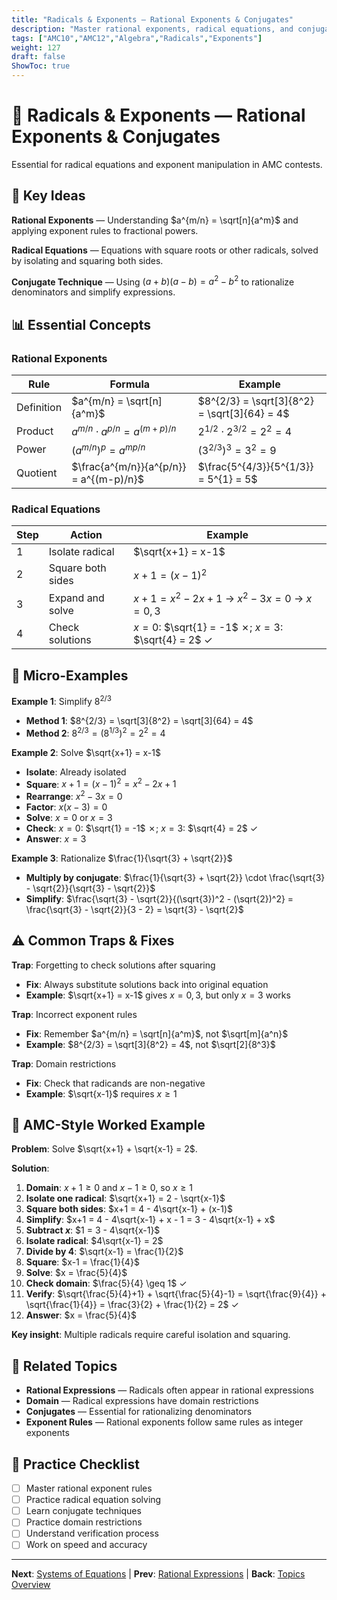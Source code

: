 ```yaml
---
title: "Radicals & Exponents — Rational Exponents & Conjugates"
description: "Master rational exponents, radical equations, and conjugate techniques for AMC contests."
tags: ["AMC10","AMC12","Algebra","Radicals","Exponents"]
weight: 127
draft: false
ShowToc: true
---
```


# 🔢 Radicals & Exponents — Rational Exponents & Conjugates

Essential for radical equations and exponent manipulation in AMC contests.

## 🎯 Key Ideas

**Rational Exponents** — Understanding $a^{m/n} = \sqrt[n]{a^m}$ and applying exponent rules to fractional powers.

**Radical Equations** — Equations with square roots or other radicals, solved by isolating and squaring both sides.

**Conjugate Technique** — Using $(a+b)(a-b) = a^2 - b^2$ to rationalize denominators and simplify expressions.

## 📊 Essential Concepts

### Rational Exponents
| Rule | Formula | Example |
|------|---------|---------|
| Definition | $a^{m/n} = \sqrt[n]{a^m}$ | $8^{2/3} = \sqrt[3]{8^2} = \sqrt[3]{64} = 4$ |
| Product | $a^{m/n} \cdot a^{p/n} = a^{(m+p)/n}$ | $2^{1/2} \cdot 2^{3/2} = 2^{2} = 4$ |
| Power | $(a^{m/n})^p = a^{mp/n}$ | $(3^{2/3})^3 = 3^2 = 9$ |
| Quotient | $\frac{a^{m/n}}{a^{p/n}} = a^{(m-p)/n}$ | $\frac{5^{4/3}}{5^{1/3}} = 5^{1} = 5$ |

### Radical Equations
| Step | Action | Example |
|------|--------|---------|
| 1 | Isolate radical | $\sqrt{x+1} = x-1$ |
| 2 | Square both sides | $x+1 = (x-1)^2$ |
| 3 | Expand and solve | $x+1 = x^2-2x+1$ → $x^2-3x = 0$ → $x = 0, 3$ |
| 4 | Check solutions | $x = 0$: $\sqrt{1} = -1$ ✗; $x = 3$: $\sqrt{4} = 2$ ✓ |

## 🎯 Micro-Examples

**Example 1**: Simplify $8^{2/3}$
- **Method 1**: $8^{2/3} = \sqrt[3]{8^2} = \sqrt[3]{64} = 4$
- **Method 2**: $8^{2/3} = (8^{1/3})^2 = 2^2 = 4$

**Example 2**: Solve $\sqrt{x+1} = x-1$
- **Isolate**: Already isolated
- **Square**: $x+1 = (x-1)^2 = x^2-2x+1$
- **Rearrange**: $x^2-3x = 0$
- **Factor**: $x(x-3) = 0$
- **Solve**: $x = 0$ or $x = 3$
- **Check**: $x = 0$: $\sqrt{1} = -1$ ✗; $x = 3$: $\sqrt{4} = 2$ ✓
- **Answer**: $x = 3$

**Example 3**: Rationalize $\frac{1}{\sqrt{3} + \sqrt{2}}$
- **Multiply by conjugate**: $\frac{1}{\sqrt{3} + \sqrt{2}} \cdot \frac{\sqrt{3} - \sqrt{2}}{\sqrt{3} - \sqrt{2}}$
- **Simplify**: $\frac{\sqrt{3} - \sqrt{2}}{(\sqrt{3})^2 - (\sqrt{2})^2} = \frac{\sqrt{3} - \sqrt{2}}{3 - 2} = \sqrt{3} - \sqrt{2}$

## ⚠️ Common Traps & Fixes

**Trap**: Forgetting to check solutions after squaring
- **Fix**: Always substitute solutions back into original equation
- **Example**: $\sqrt{x+1} = x-1$ gives $x = 0, 3$, but only $x = 3$ works

**Trap**: Incorrect exponent rules
- **Fix**: Remember $a^{m/n} = \sqrt[n]{a^m}$, not $\sqrt[m]{a^n}$
- **Example**: $8^{2/3} = \sqrt[3]{8^2} = 4$, not $\sqrt[2]{8^3}$

**Trap**: Domain restrictions
- **Fix**: Check that radicands are non-negative
- **Example**: $\sqrt{x-1}$ requires $x \geq 1$

## 🎯 AMC-Style Worked Example

**Problem**: Solve $\sqrt{x+1} + \sqrt{x-1} = 2$.

**Solution**:
1. **Domain**: $x+1 \geq 0$ and $x-1 \geq 0$, so $x \geq 1$
2. **Isolate one radical**: $\sqrt{x+1} = 2 - \sqrt{x-1}$
3. **Square both sides**: $x+1 = 4 - 4\sqrt{x-1} + (x-1)$
4. **Simplify**: $x+1 = 4 - 4\sqrt{x-1} + x - 1 = 3 - 4\sqrt{x-1} + x$
5. **Subtract $x$**: $1 = 3 - 4\sqrt{x-1}$
6. **Isolate radical**: $4\sqrt{x-1} = 2$
7. **Divide by 4**: $\sqrt{x-1} = \frac{1}{2}$
8. **Square**: $x-1 = \frac{1}{4}$
9. **Solve**: $x = \frac{5}{4}$
10. **Check domain**: $\frac{5}{4} \geq 1$ ✓
11. **Verify**: $\sqrt{\frac{5}{4}+1} + \sqrt{\frac{5}{4}-1} = \sqrt{\frac{9}{4}} + \sqrt{\frac{1}{4}} = \frac{3}{2} + \frac{1}{2} = 2$ ✓
12. **Answer**: $x = \frac{5}{4}$

**Key insight**: Multiple radicals require careful isolation and squaring.

## 🔗 Related Topics

- **Rational Expressions** — Radicals often appear in rational expressions
- **Domain** — Radical expressions have domain restrictions
- **Conjugates** — Essential for rationalizing denominators
- **Exponent Rules** — Rational exponents follow same rules as integer exponents

## 📝 Practice Checklist

- [ ] Master rational exponent rules
- [ ] Practice radical equation solving
- [ ] Learn conjugate techniques
- [ ] Practice domain restrictions
- [ ] Understand verification process
- [ ] Work on speed and accuracy

---

**Next**: [Systems of Equations](systems-of-equations) | **Prev**: [Rational Expressions](rational-expressions-and-equations) | **Back**: [Topics Overview](../)
